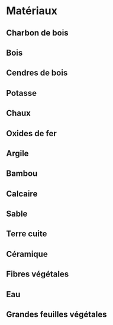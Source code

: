 # Matériaux

## Charbon de bois


## Bois


## Cendres de bois


## Potasse


## Chaux


## Oxides de fer


## Argile


## Bambou


## Calcaire


## Sable


## Terre cuite


## Céramique


## Fibres végétales


## Eau


## Grandes feuilles végétales

